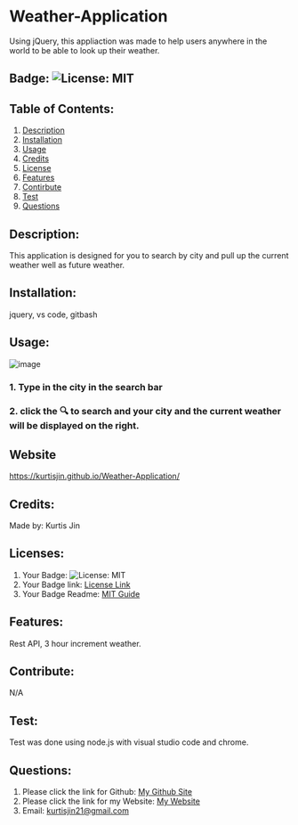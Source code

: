 # Weather-Application
Using jQuery, this appliaction was made to help users anywhere in the world to be able to look up their weather.  

## Badge: ![License: MIT](https://img.shields.io/badge/License-MIT-yellow.svg)

## Table of Contents:
  1. [Description](#description)
  2. [Installation](#installation)
  3. [Usage](#usage)
  4. [Credits](#credits)
  5. [License](#license)
  6. [Features](#features)
  7. [Contirbute](#contribute)
  8. [Test](#test)
  9. [Questions](#questions)

## Description:
This application is designed for you to search by city and pull up the current weather well as future weather. 

## Installation:
 jquery, vs code, gitbash

## Usage:
![image](https://user-images.githubusercontent.com/66793863/111888116-ad010100-89a7-11eb-8b12-a501c0de95a3.png)

### 1. Type in the city in the search bar
### 2. click the 🔍 to search and your city and the current weather will be displayed on the right. 


## Website
https://kurtisjin.github.io/Weather-Application/

## Credits:
Made by: Kurtis Jin

## Licenses:
1. Your Badge: ![License: MIT](https://img.shields.io/badge/License-MIT-yellow.svg)
2. Your Badge link: <a href = "https://opensource.org/licenses/MIT">License Link</a>
3. Your Badge Readme: <a href = "https://gist.github.com/ckib16/8732561535ed766cd6b8">MIT Guide</a>

## Features:
Rest API, 3 hour increment weather. 

## Contribute:
N/A

## Test:
Test was done using node.js with visual studio code and chrome.

## Questions:
1. Please click the link for Github: <a href = "https://github.com/kurtisjin">My Github Site</a>
2. Please click the link for my Website: <a href = "https://www.kurtisjin.com">My Website</a>
3. Email: kurtisjin21@gmail.com 

